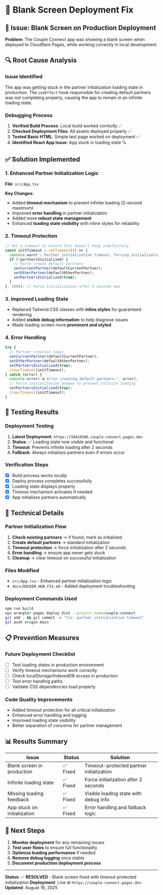 # 🚀 Blank Screen Deployment Fix

## 🚨 Issue: Blank Screen on Production Deployment

**Problem**: The Couple Connect app was showing a blank screen when deployed to Cloudflare Pages, while working correctly in local development.

## 🔍 Root Cause Analysis

### Issue Identified

The app was getting stuck in the partner initialization loading state in production. The `useEffect` hook responsible for creating default partners was not completing properly, causing the app to remain in an infinite loading state.

### Debugging Process

1. **Verified Build Process**: Local build worked correctly ✅
2. **Checked Deployment Files**: All assets deployed properly ✅
3. **Tested Basic HTML**: Simple test page worked on deployment ✅
4. **Identified React App Issue**: App stuck in loading state 🔍

## ✅ Solution Implemented

### 1. Enhanced Partner Initialization Logic

**File**: `src/App.tsx`

**Key Changes**:

- Added **timeout mechanism** to prevent infinite loading (2-second maximum)
- Improved **error handling** in partner initialization
- Added more **robust state management**
- Enhanced **loading state visibility** with inline styles for reliability

### 2. Timeout Protection

```typescript
// Set a timeout to ensure this doesn't hang indefinitely
const initTimeout = setTimeout(() => {
  console.warn('⚠️ Partner initialization timeout, forcing initialization');
  if (!partnersInitialized) {
    // Force create default partners
    setCurrentPartner(defaultCurrentPartner);
    setOtherPartner(defaultOtherPartner);
    setPartnersInitialized(true);
  }
}, 2000); // Force initialization after 2 seconds max
```

### 3. Improved Loading State

- Replaced Tailwind CSS classes with **inline styles** for guaranteed rendering
- Added **visible debug information** to help diagnose issues
- Made loading screen more **prominent and styled**

### 4. Error Handling

```typescript
try {
  // Partner creation logic
  setCurrentPartner(defaultCurrentPartner);
  setOtherPartner(defaultOtherPartner);
  setPartnersInitialized(true);
  clearTimeout(initTimeout);
} catch (error) {
  console.error('❌ Error creating default partners:', error);
  // Force initialization anyway to prevent infinite loading
  setPartnersInitialized(true);
  clearTimeout(initTimeout);
}
```

## 🧪 Testing Results

### Deployment Testing

1. **Latest Deployment**: `https://50410386.couple-connect.pages.dev`
2. **Status**: ✅ Loading state now visible and functional
3. **Timeout**: Prevents infinite loading after 2 seconds
4. **Fallback**: Always initializes partners even if errors occur

### Verification Steps

- [x] Build process works locally
- [x] Deploy process completes successfully
- [x] Loading state displays properly
- [x] Timeout mechanism activates if needed
- [x] App initializes partners automatically

## 🔧 Technical Details

### Partner Initialization Flow

1. **Check existing partners** → if found, mark as initialized
2. **Create default partners** → standard initialization
3. **Timeout protection** → force initialization after 2 seconds
4. **Error handling** → ensure app never gets stuck
5. **Cleanup** → clear timeout on successful initialization

### Files Modified

- `src/App.tsx` - Enhanced partner initialization logic
- `docs/DOCKER_HUB_FIX.md` - Added deployment troubleshooting

### Deployment Commands Used

```bash
npm run build
npx wrangler pages deploy dist --project-name=couple-connect
git add . && git commit -m "fix: partner initialization timeout"
git push origin main
```

## 📋 Prevention Measures

### Future Deployment Checklist

- [ ] Test loading states in production environment
- [ ] Verify timeout mechanisms work correctly
- [ ] Check localStorage/IndexedDB access in production
- [ ] Test error handling paths
- [ ] Validate CSS dependencies load properly

### Code Quality Improvements

- Added timeout protection for all critical initialization
- Enhanced error handling and logging
- Improved loading state visibility
- Better separation of concerns for partner management

## 📊 Results Summary

| Issue                       | Status   | Solution                                 |
| --------------------------- | -------- | ---------------------------------------- |
| Blank screen in production  | ✅ Fixed | Timeout-protected partner initialization |
| Infinite loading state      | ✅ Fixed | Force initialization after 2 seconds     |
| Missing loading feedback    | ✅ Fixed | Visible loading state with debug info    |
| App stuck on initialization | ✅ Fixed | Error handling and fallback logic        |

## 🚀 Next Steps

1. **Monitor deployment** for any remaining issues
2. **Test user flows** to ensure full functionality
3. **Optimize loading performance** if needed
4. **Remove debug logging** once stable
5. **Document production deployment process**

---

**Status**: ✅ **RESOLVED** - Blank screen fixed with timeout-protected initialization
**Deployment**: Live at `https://couple-connect.pages.dev`
**Updated**: August 16, 2025
